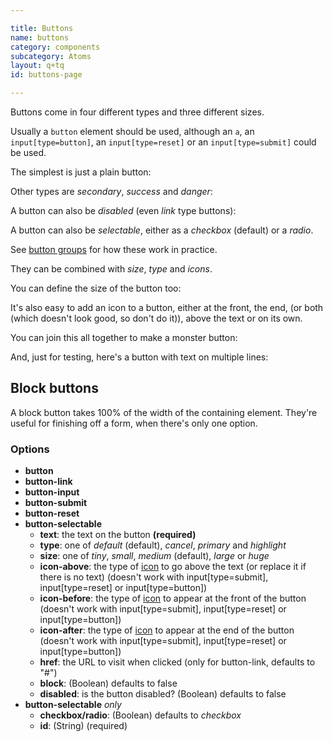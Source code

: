```yaml
---

title: Buttons
name: buttons
category: components
subcategory: Atoms
layout: q+tq
id: buttons-page

---
```


<div class="lead"><p>Buttons come in four different types and three different sizes.</p></div>

Usually a `button` element should be used, although an `a`, an `input[type=button]`, an `input[type=reset]` or an `input[type=submit]` could be used.

The simplest is just a plain button:

<script>
component("button", { "text": "Click me" })
+component("button-link", { "text": "Go here", "href": "http://google.com" })
+component("button-input", { "text": "Send" })
+component("button-reset", { "text": "Reset" })
+component("button-submit", { "text": "Submit" });
</script>

Other types are _secondary_, _success_ and _danger_:

<script>
component("button", { "text": "Secondary", "type": "secondary" })
+component("button", { "text": "Hooray!", "type": "success" })
+component("button", { "text": "Delete", "type": "danger" });
</script>

A button can also be _disabled_ (even _link_ type buttons):

<script>
component("button", { "text": "Don't click this!", "type": "disabled", "disabled": true });
</script>

A button can also be _selectable_, either as a _checkbox_ (default) or a _radio_.

See [button groups](./button-groups.html) for how these work in practice.

<script>
component("button-selectable", { "text": "Selectable", "checkbox": true, "id": "chk1" })
+component("button-selectable", { "text": "Another selectable", "radio": true, "id": "rad1" });
</script>

They can be combined with _size_, _type_ and _icons_.
<!-- perhaps add in a script to change text/icon on select? -->

<script>
component("button-selectable", { "text": "Stop", "checkbox": true, "id": "chk2", "size": "large", "type": "secondary", "icon-before": "stop" })
+component("button-selectable", { "text": "Tweet this", "radio": true, "id": "rad2", "size": "small", "type": "danger", "icon-above": "twitter" })
+component("button-selectable", { "checkbox": true, "id": "chk3", "size": "huge", "type": "success", "icon": "twitter" });
</script>

You can define the size of the button too:

<script>
component("button", { "text": "Huge button", "size": "huge" })
+component("button", { "text": "Large button", "size": "large" })
+component("button", { "text": "Medium button", "size": "medium" })
+component("button", { "text": "Small button", "size": "small" })
+component("button", { "text": "Tiny button", "size": "tiny" });
</script>

It's also easy to add an icon to a button, either at the front, the end, (or both (which doesn't look good, so don't do it)), above the text or on its own.

<script>
component("button", { "text": "Stop", "icon-before": "stop" })
+component("button", { "text": "Play", "icon-after": "play" })
+component("button", { "text": "Please don't do this", "icon-before": "fast-backward", "icon-after": "fast-forward" })
+component("button", { "text":"Tweet this", "icon-above": "twitter" })
+component("button", { "icon": "heart" });
</script>

You can join this all together to make a monster button:

<script>
component("button", { "text": "Delete this thing", "icon-after": "trash", "size": "large", "type": "danger" });
</script>

And, just for testing, here's a button with text on multiple lines:

<script>
component("button", { "text": "Bippitty<br>Boppity<br>Boo" });
</script>

## Block buttons

A block button takes 100% of the width of the containing element. They're useful for finishing off a form, when there's only one option.

<script>
 component("button", { "block": true, size: "huge", "text": "Head", "icon-after": "user" })
+component("button", { "block": true, size: "large", "text": "Shoulders", "icon-before": "users" })
+component("button", { "block": true, size: "medium", "text": "Knees" })
+component("button", { "block": true, size: "small", "text": "Toes" })
+component("button", { "block": true, size: "tiny", "text": "If you can read this you're too close" });
</script>

### Options

* **button**
* **button-link**
* **button-input**
* **button-submit**
* **button-reset**
* **button-selectable**
  * **text**: the text on the button **(required)**
  * **type**: one of _default_ (default), _cancel_, _primary_ and _highlight_
  * **size**: one of _tiny_, _small_, _medium_ (default), _large_ or _huge_
  * **icon-above**: the type of [icon](../css-components/icons.html) to go above the text (or replace it if there is no text) (doesn't work with input[type=submit], input[type=reset] or input[type=button])
  * **icon-before**: the type of [icon](../css-components/icons.html) to appear at the front of the button (doesn't work with input[type=submit], input[type=reset] or input[type=button])
  * **icon-after**: the type of [icon](../css-components/icons.html) to appear at the end of the button (doesn't work with input[type=submit], input[type=reset] or input[type=button])
  * **href**: the URL to visit when clicked (only for button-link, defaults to "#")
  * **block**: (Boolean) defaults to false
  * **disabled**: is the button disabled? (Boolean) defaults to false
* **button-selectable** *only*
  * **checkbox/radio**: (Boolean) defaults to _checkbox_
  * **id**: (String) (required)
